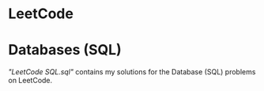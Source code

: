 # LeetCode

# Databases (SQL)
*"LeetCode SQL.sql"* contains my solutions for the Database (SQL) problems on LeetCode.
